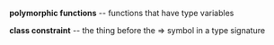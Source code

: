 **polymorphic functions** -- functions that have type variables

**class constraint** -- the thing before the => symbol in a type signature
